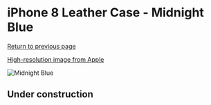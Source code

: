 # iPhone 8 Leather Case - Midnight Blue

[Return to previous page](/iphone_7)

[High-resolution image from Apple](https://store.storeimages.cdn-apple.com/8756/as-images.apple.com/is/MQH82?wid=4500&hei=4500&fmt=png)

<div style="width: 512px"><img src="/almost_uncompressed/MQH82.webp" alt="Midnight Blue"></div>

## Under construction
